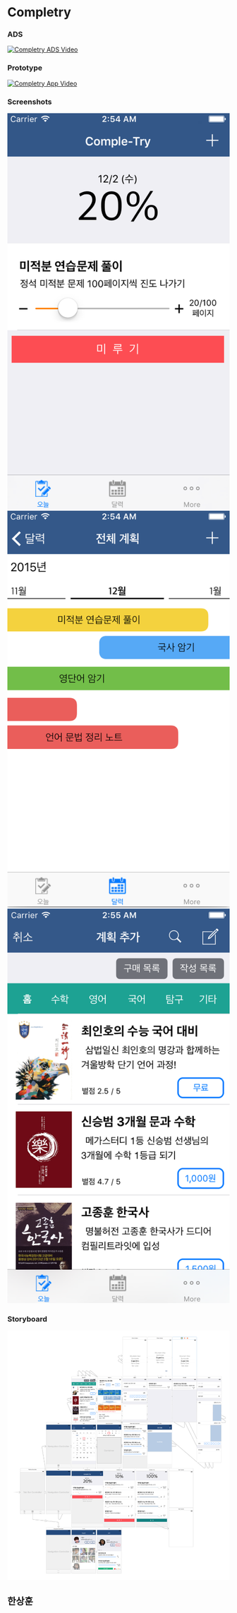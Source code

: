 # Completry

### ADS
[![Completry ADS Video](http://img.youtube.com/vi/0s29Rs3XoNw/0.jpg)](https://youtu.be/0s29Rs3XoNw)

### Prototype
[![Completry App Video](http://img.youtube.com/vi/VwulFNhmGOo/0.jpg)](https://www.youtube.com/watch?v=VwulFNhmGOo)

### Screenshots
![Completry Screenshot1](https://raw.githubusercontent.com/CodersHigh/ITCTCatalog2015/master/SanghoonHan/Presentaion/CompletryScreenshot1.png)
![Completry Screenshot2](https://raw.githubusercontent.com/CodersHigh/ITCTCatalog2015/master/SanghoonHan/Presentaion/CompletryScreenshot2.png)
![Completry Screenshot3](https://raw.githubusercontent.com/CodersHigh/ITCTCatalog2015/master/SanghoonHan/Presentaion/CompletryScreenshot3.png)


### Storyboard
![Completry Storyboard](https://raw.githubusercontent.com/CodersHigh/ITCTCatalog2015/master/SanghoonHan/Presentaion/CompletryStoryboard.png)

## 한상훈
